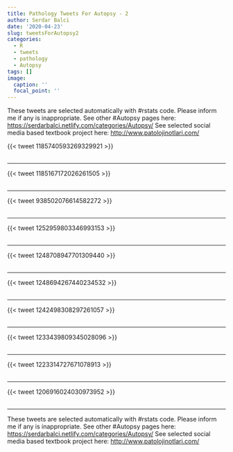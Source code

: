 ```yaml
---
title: Pathology Tweets For Autopsy - 2
author: Serdar Balci
date: '2020-04-23'
slug: tweetsForAutopsy2
categories:
  - R
  - tweets
  - pathology
  - Autopsy
tags: []
image:
  caption: ''
  focal_point: ''
---
```



These tweets are selected automatically with #rstats code. Please inform me if any is inappropriate.
See other #Autopsy pages here: https://serdarbalci.netlify.com/categories/Autopsy/ 
See selected social media based textbook project here: http://www.patolojinotlari.com/

{{< tweet 1185740593269329921 >}}
<br>
<br>
<hr>
{{< tweet 1185167172026261505 >}}
<br>
<br>
<hr>
{{< tweet 938502076614582272 >}}
<br>
<br>
<hr>
{{< tweet 1252959803346993153 >}}
<br>
<br>
<hr>
{{< tweet 1248708947701309440 >}}
<br>
<br>
<hr>
{{< tweet 1248694267440234532 >}}
<br>
<br>
<hr>
{{< tweet 1242498308297261057 >}}
<br>
<br>
<hr>
{{< tweet 1233439809345028096 >}}
<br>
<br>
<hr>
{{< tweet 1223314727671078913 >}}
<br>
<br>
<hr>
{{< tweet 1206916024030973952 >}}
<br>
<br>
<hr>


These tweets are selected automatically with #rstats code. Please inform me if any is inappropriate.
See other #Autopsy pages here: https://serdarbalci.netlify.com/categories/Autopsy/ 
See selected social media based textbook project here: http://www.patolojinotlari.com/
